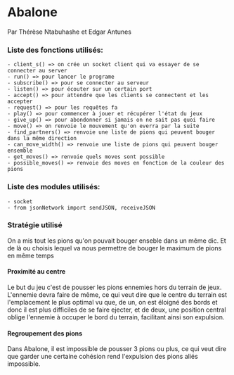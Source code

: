 # Abalone
Par Thérèse Ntabuhashe et Edgar Antunes

### Liste des fonctions utilisés:
	- client_s() => on crée un socket client qui va essayer de se connecter au server
	- run() => pour lancer le programe
	- subscribe() => pour se connecter au serveur
	- listen() => pour écouter sur un certain port
	- accept() => pour attendre que les clients se connectent et les accepter
	- request() => pour les requêtes fa
	- play() => pour commencer à jouer et récupérer l'état du jeux
	- give_up() => pour abondonner si jamais on ne sait pas quoi faire
    - move() => on renvoie le mouvement qu'on everra par la suite
	- find_partners() => renvoie une liste de pions qui peuvent bouger dans la même direction
	- can_move_width() => renvoie une liste de pions qui peuvent bouger ensemble
	- get_moves() => renvoie quels moves sont possible 
	- possible_moves() => renvoie des moves en fonction de la couleur des pions

### Liste des modules utilisés:
	- socket 
    - from jsonNetwork import sendJSON, receiveJSON

### Stratégie utilisé
On a mis tout les pions qu'on pouvait bouger enseble dans un même dic. Et de là ou choisis lequel va nous permettre de bouger le maximum de pions en même temps

#### Proximité au centre
Le but du jeu c'est de pousser les pions ennemies hors du terrain de jeux. L'ennemie devra faire de même, ce qui veut 
dire que le centre du terrain est l'emplacement le plus optimal vu que, de un, on est éloigné des bords et donc il est 
plus difficiles de se faire ejecter, et de deux, une position central oblige l'ennemie à occuper le bord du terrain, 
facilitant ainsi son expulsion.

#### Regroupement des pions 
Dans Abalone, il est impossible de pousser 3 pions ou plus, ce qui veut dire que garder une certaine cohésion rend 
l'expulsion des pions aliés impossible.
